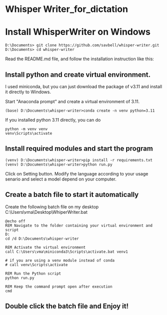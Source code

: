 # Whisper Writer_for_dictation


# Install WhisperWriter on Windows
```
D:\Documents> git clone https://github.com/savbell/whisper-writer.git
D:\Documents> cd whisper-writer
```
Read the README.md file, and follow the installation instruction like this:

## Install python and create virtual environment.
I used miniconda, but you can just download the package of v3.11 and install it directly to Windows.

Start "Anaconda prompt" and create a virtual environment of 3.11. 
```
(base) D:\Documents\whisper-writer>conda create -n venv python=3.11
```
If you installed python 3.11 directly, you can do
```
python -m venv venv
venv\Scripts\activate
```

## Install required modules and start the program
```
(venv) D:\Documents\whisper-writer>pip install -r requirements.txt
(venv) D:\Documents\whisper-writer>python run.py
```
Click on Setting button. Modify the language according to your usage senario and select a model depend on your computer. 

## Create a batch file to start it automatically
Create the following batch file on my desktop C:\Users\vma\Desktop\WhiperWriter.bat
```
@echo off
REM Navigate to the folder containing your virtual environment and script
D:
cd /d D:\Documents\whisper-writer

REM Activate the virtual environment
call C:\Users\vma\miniconda3\Scripts\activate.bat venv1

# if you are using a venv module instead of conda
# call venv\Scripts\activate

REM Run the Python script
python run.py

REM Keep the command prompt open after execution
cmd
```
## Double click the batch file and Enjoy it!
